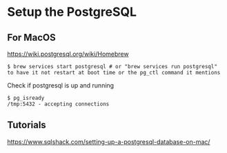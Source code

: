 # Setup the PostgreSQL

## For MacOS

https://wiki.postgresql.org/wiki/Homebrew

```shell
$ brew services start postgresql # or "brew services run postgresql" to have it not restart at boot time or the pg_ctl command it mentions
```

Check if postgresql is up and running

```shell
$ pg_isready
/tmp:5432 - accepting connections
```

## Tutorials

https://www.sqlshack.com/setting-up-a-postgresql-database-on-mac/
